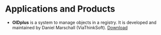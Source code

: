 # Applications and Products
+ **OIDplus** is a system to manage objects in a registry. It is developed and maintained by Daniel Marschall (ViaThinkSoft). [Download](https://oidplus.com/)
